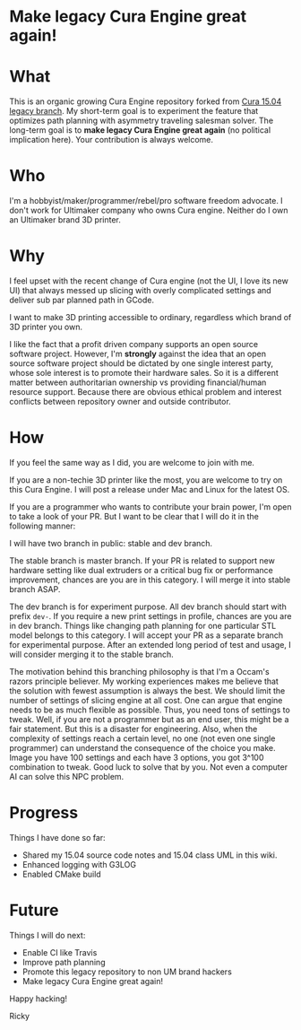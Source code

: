 # Make legacy Cura Engine great again!

# What
This is an organic growing Cura Engine repository forked from [Cura 15.04 legacy branch](https://github.com/Ultimaker/CuraEngine/tree/legacy). My short-term goal is to experiment the feature that optimizes path planning with asymmetry traveling salesman solver. The long-term goal is to **make legacy Cura Engine great again** (no political implication here). Your contribution is always welcome.

# Who
I'm a hobbyist/maker/programmer/rebel/pro software freedom advocate. I don't work for Ultimaker company who owns Cura engine. Neither do I own an Ultimaker brand 3D printer.

# Why
I feel upset with the recent change of Cura engine (not the UI, I love its new UI) that always messed up slicing with overly complicated settings and deliver sub par planned path in GCode.

I want to make 3D printing accessible to ordinary, regardless which brand of 3D printer you own.

I like the fact that a profit driven company supports an open source software project. However, I'm **strongly** against the idea that an open source software project should be dictated by one single interest party, whose sole interest is to promote their hardware sales. So it is a different matter between authoritarian ownership vs providing financial/human resource support. Because there are obvious ethical problem and interest conflicts between repository owner and outside contributor.

# How
If you feel the same way as I did, you are welcome to join with me.

If you are a non-techie 3D printer like the most, you are welcome to try on this Cura Engine. I will post a release under Mac and Linux for the latest OS.

If you are a programmer who wants to contribute your brain power, I'm open to take a look of your PR. But I want to be clear that I will do it in the following manner:

I will have two branch in public: stable and dev branch.

The stable branch is master branch. If your PR is related to support new hardware setting like dual extruders or a critical bug fix or performance improvement, chances are you are in this category. I will merge it into stable branch ASAP.

The dev branch is for experiment purpose. All dev branch should start with prefix `dev-`. If you require a new print settings in profile, chances are you are in dev branch. Things like changing path planning for one particular STL model belongs to this category. I will accept your PR as a separate branch for experimental purpose. After an extended long period of test and usage, I will consider merging it to the stable branch.

The motivation behind this branching philosophy is that I'm a Occam's razors principle believer. My working experiences makes me believe that the solution with fewest assumption is always the best. We should limit the number of settings of slicing engine at all cost. One can argue that engine needs to be as much flexible as possible. Thus, you need tons of settings to tweak. Well, if you are not a programmer but as an end user, this might be a fair statement. But this is a disaster for engineering. Also, when the complexity of settings reach a certain level, no one (not even one single programmer) can understand the consequence of the choice you make. Image you have 100 settings and each have 3 options, you got 3^100 combination to tweak. Good luck to solve that by you. Not even a computer AI can solve this NPC problem.

# Progress
Things I have done so far:
- Shared my 15.04 source code notes and 15.04 class UML in this wiki.
- Enhanced logging with G3LOG
- Enabled CMake build

# Future
 Things I will do next:
- Enable CI like Travis
- Improve path planning
- Promote this legacy repository to non UM brand hackers
- Make legacy Cura Engine great again!

Happy hacking!

Ricky
